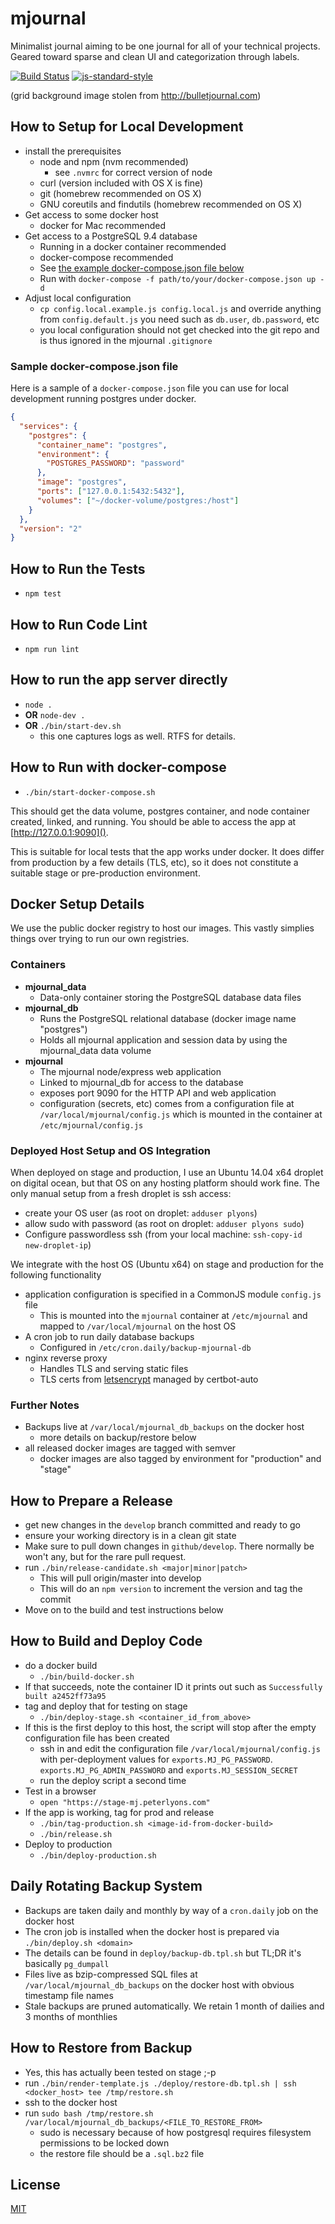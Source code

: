 # mjournal

Minimalist journal aiming to be one journal for all of your technical projects. Geared toward sparse and clean UI and categorization through labels.

[![Build Status](https://semaphoreci.com/api/v1/projects/ada70239-ae02-4cc2-9c7c-da1652fd03f0/617307/badge.svg)](https://semaphoreci.com/focusaurus/mjournal)
[![js-standard-style](https://img.shields.io/badge/code%20style-standard-brightgreen.svg)](http://standardjs.com/)

(grid background image stolen from http://bulletjournal.com)

## How to Setup for Local Development

- install the prerequisites
  - node and npm (nvm recommended)
    - see `.nvmrc` for correct version of node
  - curl (version included with OS X is fine)
  - git (homebrew recommended on OS X)
  - GNU coreutils and findutils (homebrew recommended on OS X)
- Get access to some docker host
  - docker for Mac recommended
- Get access to a PostgreSQL 9.4 database
  - Running in a docker container recommended
  - docker-compose recommended
  - See [the example docker-compose.json file below](#sample-docker-compose)
  - Run with `docker-compose -f path/to/your/docker-compose.json up -d`
- Adjust local configuration
  - `cp config.local.example.js config.local.js` and override anything from `config.default.js` you need such as `db.user`, `db.password`, etc
  - you local configuration should not get checked into the git repo and is thus ignored in the mjournal `.gitignore`

### <a name="sample-docker-compose"></a>Sample docker-compose.json file

Here is a sample of a `docker-compose.json` file you can use for local development running postgres under docker.

```json
{
  "services": {
    "postgres": {
      "container_name": "postgres",
      "environment": {
        "POSTGRES_PASSWORD": "password"
      },
      "image": "postgres",
      "ports": ["127.0.0.1:5432:5432"],
      "volumes": ["~/docker-volume/postgres:/host"]
    }
  },
  "version": "2"
}
```

## How to Run the Tests

- `npm test`

## How to Run Code Lint

- `npm run lint`

## How to run the app server directly

- `node .`
- **OR** `node-dev .`
- **OR** `./bin/start-dev.sh`
  - this one captures logs as well. RTFS for details.

## How to Run with docker-compose

- `./bin/start-docker-compose.sh`

This should get the data volume, postgres container, and node container created, linked, and running. You should be able to access the app at [http://127.0.0.1:9090]().

This is suitable for local tests that the app works under docker. It does differ from production by a few details (TLS, etc), so it does not constitute a suitable stage or pre-production environment.

## Docker Setup Details

We use the public docker registry to host our images. This vastly simplies things over trying to run our own registries.

### Containers

- **mjournal_data**
  - Data-only container storing the PostgreSQL database data files
- **mjournal_db**
  - Runs the PostgreSQL relational database (docker image name "postgres")
  - Holds all mjournal application and session data by using the mjournal_data data volume
- **mjournal**
  - The mjournal node/express web application
  - Linked to mjournal_db for access to the database
  - exposes port 9090 for the HTTP API and web application
  - configuration (secrets, etc) comes from a configuration file at `/var/local/mjournal/config.js` which is mounted in the container at `/etc/mjournal/config.js`

### Deployed Host Setup and OS Integration

When deployed on stage and production, I use an Ubuntu 14.04 x64 droplet on digital ocean, but that OS on any hosting platform should work fine. The only manual setup from a fresh droplet is ssh access:

- create your OS user (as root on droplet: `adduser plyons`)
- allow sudo with password (as root on droplet: `adduser plyons sudo`)
- Configure passwordless ssh (from your local machine: `ssh-copy-id  new-droplet-ip`)

We integrate with the host OS (Ubuntu x64) on stage and production for the following functionality

- application configuration is specified in a CommonJS module `config.js` file
  - This is mounted into the `mjournal` container at `/etc/mjournal` and mapped to `/var/local/mjournal` on the host OS
- A cron job to run daily database backups
  - Configured in `/etc/cron.daily/backup-mjournal-db`
- nginx reverse proxy
  - Handles TLS and serving static files
  - TLS certs from [letsencrypt](https://letsencrypt.org) managed by certbot-auto

### Further Notes

- Backups live at `/var/local/mjournal_db_backups` on the docker host
  - more details on backup/restore below
- all released docker images are tagged with semver
  - docker images are also tagged by environment for "production" and "stage"

## How to Prepare a Release

- get new changes in the `develop` branch committed and ready to go
- ensure your working directory is in a clean git state
- Make sure to pull down changes in `github/develop`. There normally be won't any, but for the rare pull request.
- run `./bin/release-candidate.sh <major|minor|patch>`
  - This will pull origin/master into develop
  - This will do an `npm version` to increment the version and tag the commit
- Move on to the build and test instructions below

## How to Build and Deploy Code

- do a docker build
  - `./bin/build-docker.sh`
- If that succeeds, note the container ID it prints out such as `Successfully built a2452ff73a95`
- tag and deploy that for testing on stage
  - `./bin/deploy-stage.sh <container_id_from_above>`
- If this is the first deploy to this host, the script will stop after the empty configuration file has been created
  - ssh in and edit the configuration file `/var/local/mjournal/config.js` with per-deployment values for `exports.MJ_PG_PASSWORD`. `exports.MJ_PG_ADMIN_PASSWORD` and `exports.MJ_SESSION_SECRET`
  - run the deploy script a second time
- Test in a browser
  - `open "https://stage-mj.peterlyons.com"`
- If the app is working, tag for prod and release
  - `./bin/tag-production.sh <image-id-from-docker-build>`
  - `./bin/release.sh`
- Deploy to production
  - `./bin/deploy-production.sh`

## Daily Rotating Backup System

- Backups are taken daily and monthly by way of a `cron.daily` job on the docker host
- The cron job is installed when the docker host is prepared via `./bin/deploy.sh <domain>`
- The details can be found in `deploy/backup-db.tpl.sh` but TL;DR it's basically `pg_dumpall`
- Files live as bzip-compressed SQL files at `/var/local/mjournal_db_backups` on the docker host with obvious timestamp file names
- Stale backups are pruned automatically. We retain 1 month of dailies and 3 months of monthlies

## How to Restore from Backup

- Yes, this has actually been tested on stage ;-p
- run `./bin/render-template.js ./deploy/restore-db.tpl.sh | ssh <docker_host> tee /tmp/restore.sh`
- ssh to the docker host
- run `sudo bash /tmp/restore.sh /var/local/mjournal_db_backups/<FILE_TO_RESTORE_FROM>`
  - sudo is necessary because of how postgresql requires filesystem permissions to be locked down
  - the restore file should be a `.sql.bz2` file

## License

[MIT](license.txt)
